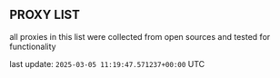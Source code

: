 ## PROXY LIST

all proxies in this list were collected from open sources and tested for functionality

last update: `2025-03-05 11:19:47.571237+00:00` UTC